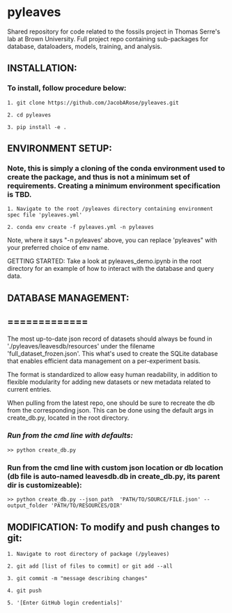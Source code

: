 # pyleaves
Shared repository for code related to the fossils project in Thomas Serre's lab at Brown University.
Full project repo containing sub-packages for database, dataloaders, models, training, and analysis.


## INSTALLATION: 
### To install, follow procedure below:

    1. git clone https://github.com/JacobARose/pyleaves.git

    2. cd pyleaves

    3. pip install -e .

## ENVIRONMENT SETUP:
### Note, this is simply a cloning of the conda environment used to create the package, and thus is not a minimum set of requirements. Creating a minimum environment specification is TBD.

    1. Navigate to the root /pyleaves directory containing environment spec file 'pyleaves.yml'

    2. conda env create -f pyleaves.yml -n pyleaves

Note, where it says "-n pyleaves' above, you can replace 'pyleaves" with your preferred choice of env name.

GETTING STARTED: Take a look at pyleaves_demo.ipynb in the root directory for an example of how to interact with the database and query data.


## DATABASE MANAGEMENT:
## =============

The most up-to-date json record of datasets should always be found in './pyleaves/leavesdb/resources' under the filename 'full_dataset_frozen.json'. This what's used to create the SQLite database that enables efficient data management on a per-experiment basis. 

The format is standardized to allow easy human readability, in addition to flexible modularity for adding new datasets or new metadata related to current entries.

When pulling from the latest repo, one should be sure to recreate the db from the corresponding json. This can be done using the default args in create_db.py, located in the root directory.

### *Run from the cmd line with defaults:*

    >> python create_db.py

### Run from the cmd line with custom json location or db location (db file is auto-named leavesdb.db in create_db.py, its parent dir is customizeable):

    >> python create_db.py --json_path  'PATH/TO/SOURCE/FILE.json' --output_folder 'PATH/TO/RESOURCES/DIR'

## MODIFICATION: To modify and push changes to git:

    1. Navigate to root directory of package (/pyleaves)

    2. git add [list of files to commit] or git add --all

    3. git commit -m "message describing changes"

    4. git push

    5. '[Enter GitHub login credentials]'
